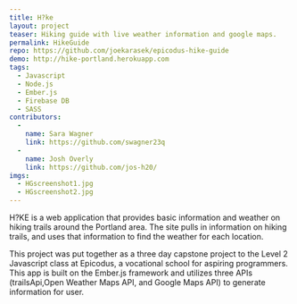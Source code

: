 ```yaml
---
title: H?ke
layout: project
teaser: Hiking guide with live weather information and google maps.
permalink: HikeGuide
repo: https://github.com/joekarasek/epicodus-hike-guide
demo: http://hike-portland.herokuapp.com
tags:
  - Javascript
  - Node.js
  - Ember.js
  - Firebase DB
  - SASS
contributors:
  -
    name: Sara Wagner
    link: https://github.com/swagner23q
  -
    name: Josh Overly
    link: https://github.com/jos-h20/
imgs:
  - HGscreenshot1.jpg
  - HGscreenshot2.jpg
---
```

H?KE is a web application that provides basic information and weather on hiking trails around the Portland area. The site pulls in information on hiking trails, and uses that information to find the weather for each location.

This project was put together as a three day capstone project to the Level 2 Javascript class at Epicodus, a vocational school for aspiring programmers. This app is built on the Ember.js framework and utilizes three APIs (trailsApi,Open Weather Maps API, and Google Maps API) to generate information for user.

